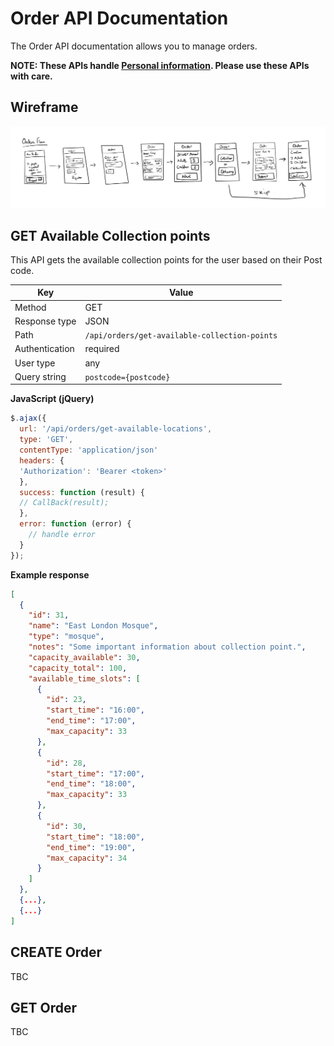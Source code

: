 # Order API Documentation

The Order API documentation allows you to manage orders.

<strong>NOTE: These APIs handle [Personal information](https://ico.org.uk/for-organisations/guide-to-data-protection/guide-to-the-general-data-protection-regulation-gdpr/key-definitions/what-is-personal-data/). Please use these APIs with care.</strong>

## Wireframe

<img src="./assets/share_your_iftar_-_order_flow_.png" />

## GET Available Collection points

This API gets the available collection points for the user based on their Post code.

| Key     | Value    |
| -------------   |-------------|
| Method          | GET |
| Response type   | JSON |
| Path            | `/api/orders/get-available-collection-points` |
| Authentication  | required |
| User type       | any      |
| Query string    | `postcode={postcode}` |

**JavaScript (jQuery)**

```javascript
$.ajax({
  url: '/api/orders/get-available-locations',
  type: 'GET',
  contentType: 'application/json'
  headers: {
  'Authorization': 'Bearer <token>'
  },
  success: function (result) {
  // CallBack(result);
  },
  error: function (error) {
    // handle error
  }
});
```

**Example response**

```json
[
  {
    "id": 31,
    "name": "East London Mosque",
    "type": "mosque",
    "notes": "Some important information about collection point.",
    "capacity_available": 30,
    "capacity_total": 100,
    "available_time_slots": [
      {
        "id": 23,
        "start_time": "16:00",
        "end_time": "17:00",
        "max_capacity": 33
      },
      {
        "id": 28,
        "start_time": "17:00",
        "end_time": "18:00",
        "max_capacity": 33
      },
      {
        "id": 30,
        "start_time": "18:00",
        "end_time": "19:00",
        "max_capacity": 34
      }
    ]
  },
  {...},
  {...}
]
```


## CREATE Order

TBC

## GET Order

TBC
